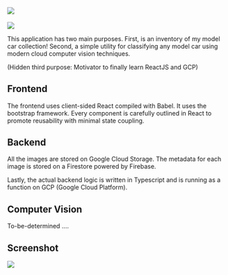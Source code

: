 ![](https://i.imgur.com/y8gvtaw.png)
---
![](https://img.shields.io/github/license/MathBunny/model-car-inventory)

This application has two main purposes. First, is an inventory of my model car collection! Second, a simple utility for classifying any model car using modern cloud computer vision techniques. 


(Hidden third purpose: Motivator to finally learn ReactJS and GCP)

## Frontend
The frontend uses client-sided React compiled with Babel. It uses the bootstrap framework. Every component is carefully outlined in React to promote reusability with minimal state coupling.

## Backend
All the images are stored on Google Cloud Storage. The metadata for each image is stored on a Firestore powered by Firebase. 


Lastly, the actual backend logic is written in Typescript and is running as a function on GCP (Google Cloud Platform). 

## Computer Vision
To-be-determined .... 

## Screenshot
![](https://i.imgur.com/eGDA3dJ.jpg)
